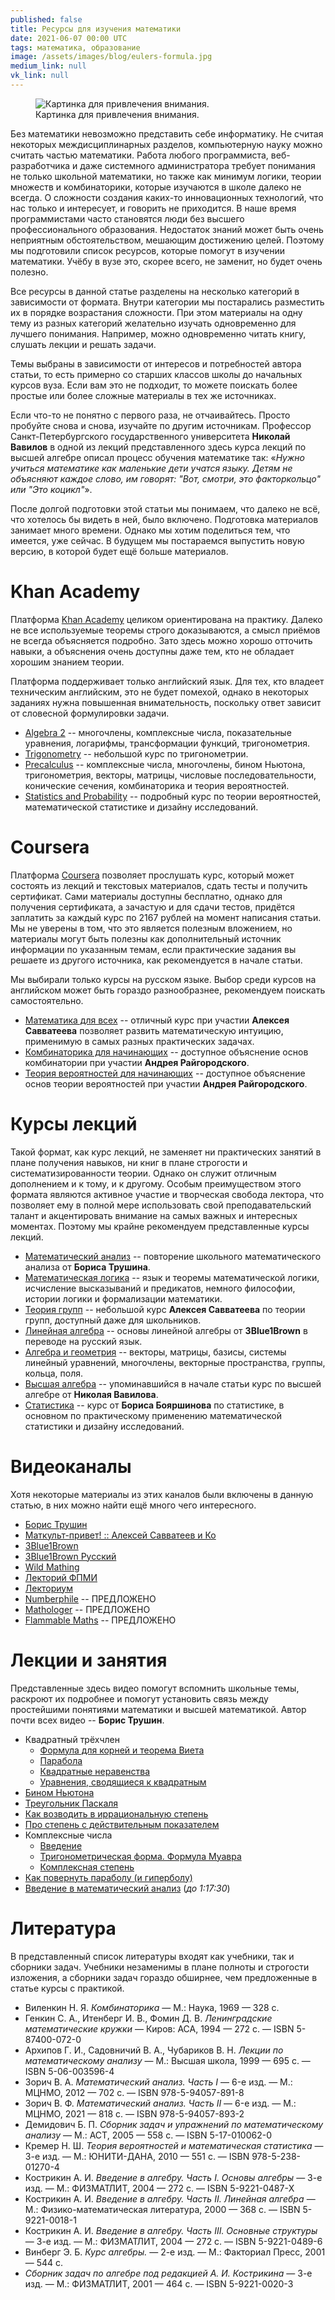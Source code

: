 ```yaml
---
published: false
title: Ресурсы для изучения математики
date: 2021-06-07 00:00 UTC
tags: математика, образование
image: /assets/images/blog/eulers-formula.jpg
medium_link: null
vk_link: null
---
```

<div class="d-flex justify-content-center">
 <figure class="cl-figure-nice">
  <img src="/assets/images/blog/eulers-formula.jpg"
       alt="Картинка для привлечения внимания."/>
  <figcaption>
    Картинка для привлечения внимания.
  </figcaption>
 </figure>
</div>

Без математики невозможно представить себе информатику. Не считая некоторых
междисциплинарных разделов, компьютерную науку можно считать частью математики.
Работа любого программиста, веб-разработчика и даже системного администратора
требует понимания не только школьной математики, но также как минимум логики,
теории множеств и комбинаторики, которые изучаются в школе далеко не всегда.
О сложности создания каких-то инновационных технологий, что нас только и
интересует, и говорить не приходится. В наше время программистами часто
становятся люди без высшего профессионального образования. Недостаток знаний
может быть очень неприятным обстоятельством, мешающим достижению целей. Поэтому
мы подготовили список ресурсов, которые помогут в изучении математики. Учёбу в
вузе это, скорее всего, не заменит, но будет очень полезно.

Все ресурсы в данной статье разделены на несколько категорий в зависимости от
формата. Внутри категории мы постарались разместить их в порядке возрастания
сложности. При этом материалы на одну тему из разных категорий желательно
изучать одновременно для лучшего понимания. Например, можно одновременно читать
книгу, слушать лекции и решать задачи.

Темы выбраны в зависимости от интересов и потребностей автора статьи, то есть
примерно со старших классов школы до начальных курсов вуза. Если вам это не
подходит, то можете поискать более простые или более сложные материалы в тех же
источниках.

Если что-то не понятно с первого раза, не отчаивайтесь. Просто пробуйте снова и
снова, изучайте по другим источникам. Профессор Санкт-Петербургского
государственного университета **Николай Вавилов** в одной из лекций
представленного здесь курса лекций по высшей алгебре описал процесс обучения
математике так: «*Нужно учиться математике как маленькие дети учатся языку.
Детям не объясняют каждое слово, им говорят: "Вот, смотри, это факторкольцо" или
"Это коцикл"*».

После долгой подготовки этой статьи мы понимаем, что далеко не всё, что хотелось
бы видеть в ней, было включено. Подготовка материалов занимает много времени.
Однако мы хотим поделиться тем, что имеется, уже сейчас. В будущем мы
постараемся выпустить новую версию, в которой будет ещё больше материалов.

Khan Academy
============

Платформа [Khan Academy](https://khanacademy.org) целиком ориентирована на
практику. Далеко не все используемые теоремы строго доказываются, а смысл
приёмов не всегда объясняется подробно. Зато здесь можно хорошо отточить навыки,
а объяснения очень доступны даже тем, кто не обладает хорошим знанием теории.

Платформа поддерживает только английский язык. Для тех, кто владеет техническим
английским, это не будет помехой, однако в некоторых заданиях нужна повышенная
внимательность, поскольку ответ зависит от словесной формулировки задачи.

* [Algebra 2](https://khanacademy.org/math/algebra2) -- многочлены, комплексные
  числа, показательные уравнения, логарифмы, трансформации функций,
  тригонометрия.
* [Trigonometry](https://khanacademy.org/math/trigonometry) -- небольшой курс по
  тригонометрии.
* [Precalculus](https://khanacademy.org/math/precalculus) -- комплексные числа,
  многочлены, бином Ньютона, тригонометрия, векторы, матрицы, числовые
  последовательности, конические сечения, комбинаторика и теория вероятностей.
* [Statistics and Probability](https://khanacademy.org/math/statistics-probability)
  -- подробный курс по теории вероятностей, математической статистике и дизайну
  исследований.

Coursera
========

Платформа [Coursera](https://coursera.org) позволяет прослушать курс, который
может состоять из лекций и текстовых материалов, сдать тесты и получить
сертификат. Сами материалы доступны бесплатно, однако для получения сертификата,
а зачастую и для сдачи тестов, придётся заплатить за каждый курс по 2167 рублей
на момент написания статьи. Мы не уверены в том, что это является полезным
вложением, но материалы могут быть полезны как дополнительный источник
информации по указанным темам, если практические задания вы решаете из другого
источника, как рекомендуется в начале статьи.

Мы выбирали только курсы на русском языке. Выбор среди курсов на английском
может быть гораздо разнообразнее, рекомендуем поискать самостоятельно.

* [Математика для всех](https://coursera.org/learn/matematika-dlya-vseh) --
  отличный курс при участии **Алексея Савватеева** позволяет развить
  математическую интуицию, применимую в самых разных практических задачах.
* [Комбинаторика для начинающих](https://coursera.org/learn/kombinatorika-dlya-nachinayushchikh)
  -- доступное объяснение основ комбинатории при участии **Андрея
  Райгородского**.
* [Теория вероятностей для начинающих](https://coursera.org/learn/probability-theory-basics)
  -- доступное объяснение основ теории вероятностей при участии **Андрея
  Райгородского**.

Курсы лекций
============

Такой формат, как курс лекций, не заменяет ни практических занятий в плане
получения навыков, ни книг в плане строгости и систематизированности теории.
Однако он служит отличным дополнением и к тому, и к другому. Особым
преимуществом этого формата являются активное участие и творческая свобода
лектора, что позволяет ему в полной мере использовать свой преподавательский
талант и акцентировать внимание на самых важных и интересных моментах. Поэтому
мы крайне рекомендуем представленные курсы лекций.

* [Математический анализ](https://youtube.com/playlist?list=PL3BJnp-dNqazNc11qgguXNcJwCMqwK5Yv)
  -- повторение школьного математического анализа от **Бориса Трушина**.
* [Математическая логика](https://youtube.com/playlist?list=PL4_hYwCyhAvZjAmC7XFESNgWbG6wMteVm)
  -- язык и теоремы математической логики, исчисление высказываний и предикатов,
  немного философии, истории логики и формализации математики.
* [Теория групп](https://youtube.com/playlist?list=PLgP3zuGMvbyp1fZ0uLMMkbUeTFgI6qLZ1)
  -- небольшой курс **Алексея Савватеева** по теории групп, доступный даже для
  школьников.
* [Линейная алгебра](https://youtube.com/playlist?list=PLVjLpKXnAGLXPaS7FRBjd5yZeXwJxZil2)
  -- основы линейной алгебры от **3Blue1Brown** в переводе на русский язык.
* [Алгебра и геометрия](https://youtube.com/playlist?list=PL4_hYwCyhAvbl0Q8dZRLJBdzc6j9S_p70)
  -- векторы, матрицы, базисы, системы линейный уравнений, многочлены, векторные
  пространства, группы, кольца, поля.
* [Высшая алгебра](https://youtube.com/playlist?list=PL-_cKNuVAYAWNayB696aQFTPcP6HiIC1c)
  -- упоминавшийся в начале статьи курс по высшей алгебре от **Николая
  Вавилова**.
* [Статистика](https://youtube.com/playlist?list=PLDrmKwRSNx7K3oySk9znyI4kolE8wQElL)
  -- курс от **Бориса Бояршинова** по статистике, в основном по практическому
  применению математической статистики и дизайну исследований.

Видеоканалы
===========

Хотя некоторые материалы из этих каналов были включены в данную статью, в них
можно найти ещё много чего интересного.

* [Борис Трушин](https://youtube.com/user/trushinbv)
* [Маткульт-привет! :: Алексей Савватеев и Ко](https://youtube.com/c/%D0%9C%D0%B0%D1%82%D0%BA%D1%83%D0%BB%D1%8C%D1%82%D0%BF%D1%80%D0%B8%D0%B2%D0%B5%D1%82)
* [3Blue1Brown](https://youtube.com/channel/UCYO_jab_esuFRV4b17AJtAw)
* [3Blue1Brown Русский](https://youtube.com/channel/UC6hAYNOWMmuqOBvFOuAFKwA)
* [Wild Mathing](https://youtube.com/c/WildMathing)
* [Лекторий ФПМИ](https://youtube.com/c/%D0%9B%D0%B5%D0%BA%D1%82%D0%BE%D1%80%D0%B8%D0%B9%D0%A4%D0%9F%D0%9C%D0%98)
* [Лекториум](https://youtube.com/user/OpenLektorium)
* [Numberphile](https://youtube.com/user/numberphile) -- ПРЕДЛОЖЕНО
* [Mathologer](https://youtube.com/channel/UC1_uAIS3r8Vu6JjXWvastJg) -- ПРЕДЛОЖЕНО
* [Flammable Maths](https://youtube.com/channel/UCtAIs1VCQrymlAnw3mGonhw) -- ПРЕДЛОЖЕНО

Лекции и занятия
================

Представленные здесь видео помогут вспомнить школьные темы, раскроют их
подробнее и помогут установить связь между простейшими понятиями математики
и высшей математикой. Автор почти всех видео -- **Борис Трушин**.

* Квадратный трёхчлен
  * [Формула для корней и теорема Виета](https://youtu.be/6wUcOhBCFlw)
  * [Парабола](https://youtu.be/Wpnsjwiapnw)
  * [Квадратные неравенства](https://youtu.be/CfDRsX3G2_s)
  * [Уравнения, сводящиеся к квадратным](https://youtu.be/A69GftSkMQ0)
* [Бином Ньютона](https://youtu.be/OSb146CwYqA)
* [Треугольник Паскаля](https://youtu.be/lbl9nxwFWDw)
* [Как возводить в иррациональную степень](https://youtu.be/9oBMwGcNjUs)
* [Про степень с действительным показателем](https://youtu.be/h7hIt2ekYqA)
* Комплексные числа
  * [Введение](https://youtu.be/4N1qybcVb1s)
  * [Тригонометрическая форма. Формула Муавра](https://youtu.be/GGaZ5IJEjXw)
  * [Комплексная степень](https://youtu.be/5gq4P63m9CA)
* [Как повернуть параболу (и гиперболу)](https://youtu.be/VjN9-hlhQis)
* [Введение в математический анализ](https://youtu.be/IlJyOGIboh8) (*до 1:17:30*)

Литература
==========

В представленный список литературы входят как учебники, так и сборники задач.
Учебники незаменимы в плане полноты и строгости изложения, а сборники задач
гораздо обширнее, чем предложенные в статье курсы с практикой.

* Виленкин  Н. Я. *Комбинаторика*                                                      — М.: Наука,                            1969 — 328 c.
* Генкин С. А., Итенберг И. В., Фомин Д. В. *Ленинградские математические кружки*      — Киров: АСА,                           1994 — 272 c. — ISBN 5-87400-072-0
* Архипов Г. И., Садовничий В. А., Чубариков В. Н. *Лекции по математическому анализу* — М.: Высшая школа,                     1999 — 695 c. — ISBN 5-06-003596-4
* Зорич     В. А. *Математический анализ. Часть I*                          — 6-е изд. — М.: МЦНМО,                            2012 — 702 c. — ISBN 978-5-94057-891-8
* Зорич     В. Ф. *Математический анализ. Часть II*                         — 6-е изд. — М.: МЦНМО,                            2021 — 818 c. — ISBN 978-5-94057-893-2
* Демидович Б. П. *Сборник задач и упражнений по математическому анализу*              — М.: АСТ,                              2005 — 558 c. — ISBN 5-17-010062-0
* Кремер    Н. Ш. *Теория вероятностей и математическая статистика*         — 3-е изд. — М.: ЮНИТИ-ДАНА,                       2010 — 551 с. — ISBN 978-5-238-01270-4
* Кострикин А. И. *Введение в алгебру. Часть I. Основы алгебры*             — 3-е изд. — М.: ФИЗМАТЛИТ,                        2004 — 272 с. — ISBN 5-9221-0487-Х
* Кострикин А. И. *Введение в алгебру. Часть II. Линейная алгебра*                     — М.: Физико-математическая литература, 2000 — 368 с. — ISBN 5-9221-0018-1
* Кострикин А. И. *Введение в алгебру. Часть III. Основные структуры*       — 3-е изд. — М.: ФИЗМАТЛИТ,                        2004 — 272 с. — ISBN 5-9221-0489-6
* Винберг   Э. Б. *Курс алгебры.*                                           — 2-е изд. — М.: Факториал Пресс,                  2001 — 544 с.
* *Сборник задач по алгебре под редакцией А. И. Кострикина*                 — 3-е изд. — М.: ФИЗМАТЛИТ,                        2001 — 464 c. — ISBN 5-9221-0020-3
